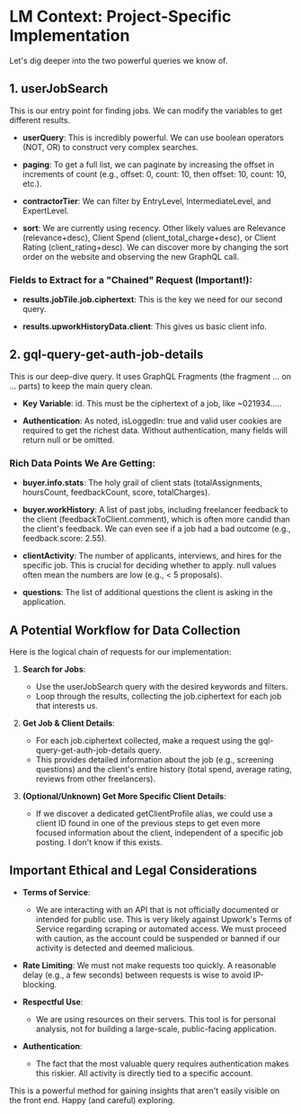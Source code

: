 # LM Context: Project-Specific Implementation

Let's dig deeper into the two powerful queries we know of.

## 1. userJobSearch

This is our entry point for finding jobs. We can modify the variables to get different results.

- **userQuery**: This is incredibly powerful. We can use boolean operators (NOT, OR) to construct very complex searches.

- **paging**: To get a full list, we can paginate by increasing the offset in increments of count (e.g., offset: 0, count: 10, then offset: 10, count: 10, etc.).

- **contractorTier**: We can filter by EntryLevel, IntermediateLevel, and ExpertLevel.

- **sort**: We are currently using recency. Other likely values are Relevance (relevance+desc), Client Spend (client_total_charge+desc), or Client Rating (client_rating+desc). We can discover more by changing the sort order on the website and observing the new GraphQL call.

### Fields to Extract for a "Chained" Request (Important!):

- **results.jobTile.job.ciphertext**: This is the key we need for our second query.

- **results.upworkHistoryData.client**: This gives us basic client info.

## 2. gql-query-get-auth-job-details

This is our deep-dive query. It uses GraphQL Fragments (the fragment ... on ... parts) to keep the main query clean.

- **Key Variable**: id. This must be the ciphertext of a job, like ~021934.....

- **Authentication**: As noted, isLoggedIn: true and valid user cookies are required to get the richest data. Without authentication, many fields will return null or be omitted.

### Rich Data Points We Are Getting:

- **buyer.info.stats**: The holy grail of client stats (totalAssignments, hoursCount, feedbackCount, score, totalCharges).

- **buyer.workHistory**: A list of past jobs, including freelancer feedback to the client (feedbackToClient.comment), which is often more candid than the client's feedback. We can even see if a job had a bad outcome (e.g., feedback.score: 2.55).

- **clientActivity**: The number of applicants, interviews, and hires for the specific job. This is crucial for deciding whether to apply. null values often mean the numbers are low (e.g., < 5 proposals).

- **questions**: The list of additional questions the client is asking in the application.

## A Potential Workflow for Data Collection

Here is the logical chain of requests for our implementation:

1. **Search for Jobs**:
   - Use the userJobSearch query with the desired keywords and filters.
   - Loop through the results, collecting the job.ciphertext for each job that interests us.

2. **Get Job & Client Details**:
   - For each job.ciphertext collected, make a request using the gql-query-get-auth-job-details query.
   - This provides detailed information about the job (e.g., screening questions) and the client's entire history (total spend, average rating, reviews from other freelancers).

3. **(Optional/Unknown) Get More Specific Client Details**:
   - If we discover a dedicated getClientProfile alias, we could use a client ID found in one of the previous steps to get even more focused information about the client, independent of a specific job posting. I don't know if this exists.

## Important Ethical and Legal Considerations

- **Terms of Service**:
  - We are interacting with an API that is not officially documented or intended for public use. This is very likely against Upwork's Terms of Service regarding scraping or automated access. We must proceed with caution, as the account could be suspended or banned if our activity is detected and deemed malicious.

- **Rate Limiting**: We must not make requests too quickly. A reasonable delay (e.g., a few seconds) between requests is wise to avoid IP-blocking.

- **Respectful Use**:
  - We are using resources on their servers. This tool is for personal analysis, not for building a large-scale, public-facing application.

- **Authentication**:
  - The fact that the most valuable query requires authentication makes this riskier. All activity is directly tied to a specific account.

This is a powerful method for gaining insights that aren't easily visible on the front end. Happy (and careful) exploring.